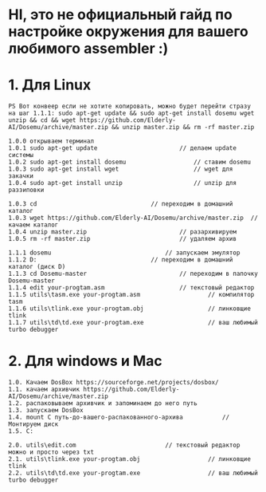 # HI, это не официальный гайд по настройке окружения для вашего любимого assembler :)

# 1. Для Linux

	PS Вот конвеер если не хотите копировать, можно будет перейти стразу на шаг 1.1.1: sudo apt-get update && sudo apt-get install dosemu wget unzip && cd && wget https://github.com/Elderly-AI/Dosemu/archive/master.zip && unzip master.zip && rm -rf master.zip

	1.0.0 открываем терминал
	1.0.1 sudo apt-get update 						// делаем update системы
	1.0.2 sudo apt-get install dosemu 					// ставим dosemu
	1.0.3 sudo apt-get install wget						// wget для закачки
	1.0.4 sudo apt-get install unzip					// unzip для раззиповки

	1.0.3 cd 								// переходим в домашний каталог
	1.0.3 wget https://github.com/Elderly-AI/Dosemu/archive/master.zip 	// качаем каталог
	1.0.4 unzip master.zip							// разархивируем
	1.0.5 rm -rf master.zip							// удаляем архив

	1.1.1 dosemu 								// запускаем эмулятор
	1.1.2 D: 								// переходим в домашний каталог (диск D)
	1.1.3 cd Dosemu-master 							// переходим в папочку Dosemu-master
	1.1.4 edit your-progtam.asm						// текстовый редактор
	1.1.5 utils\tasm.exe your-progtam.asm					// компилятор tasm
	1.1.6 utils\tlink.exe your-progtam.obj					// линковщие tlink
	1.1.7 utils\td\td.exe your-progtam.exe					// ваш любимый turbo debugger

# 2. Для windows и Mac

	1.0. Качаем DosBox https://sourceforge.net/projects/dosbox/
	1.1. качаем архивчик https://github.com/Elderly-AI/Dosemu/archive/master.zip
	1.2. распаковываем архивчик и запоминаем до него путь
	1.3. запускаем DosBox
	1.4. mount C путь-до-вашего-распакованного-архива			// Монтируем диск
	1.5. C:
	
	2.0. utils\edit.com							// текстовый редактор можно и просто через txt
	2.1. utils\tlink.exe your-progtam.obj					// линковщие tlink
	2.2. utils\td\td.exe your-progtam.exe					// ваш любимый turbo debugger
